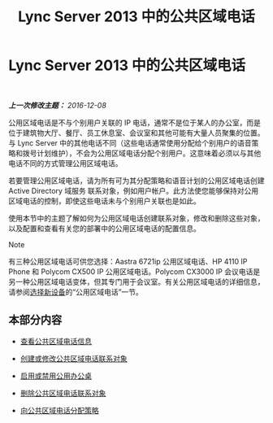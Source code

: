 ﻿---
title: Lync Server 2013 中的公共区域电话
TOCTitle: Lync Server 2013 中的公共区域电话
ms:assetid: d63bb3de-154e-4347-9251-9fa94e7d593a
ms:mtpsurl: https://technet.microsoft.com/zh-cn/library/JJ994076(v=OCS.15)
ms:contentKeyID: 52061138
ms.date: 12/10/2016
mtps_version: v=OCS.15
ms.translationtype: HT
---

# Lync Server 2013 中的公共区域电话

 

_**上一次修改主题：** 2016-12-08_

公用区域电话是不与个别用户关联的 IP 电话，通常不是位于某人的办公室，而是位于建筑物大厅、餐厅、员工休息室、会议室和其他可能有大量人员聚集的位置。与 Lync Server 中的其他电话不同（这些电话通常使用分配给个别用户的语音策略和拨号计划维护），不会为公用区域电话分配个别用户。这意味着必须以与其他电话不同的方式管理公用区域电话。

若要管理公用区域电话，请为所有可为其分配策略和语音计划的公用区域电话创建 Active Directory 域服务 联系对象，例如用户帐户。此方法使您能够保持对公用区域电话的控制，即使这些电话未与个别用户关联也是如此。

使用本节中的主题了解如何为公用区域电话创建联系对象，修改和删除这些对象，以及配置和查看有关您的部署中的公用区域电话的配置信息。

> [!NOTE]  
> 有三种公用区域电话可供您选择：Aastra 6721ip 公用区域电话、HP 4110 IP Phone 和 Polycom CX500 IP 公用区域电话。Polycom CX3000 IP 会议电话是另一种公用区域电话变体，但其专门用于会议室。有关公用区域电话的详细信息，请参阅<a href="http://technet.microsoft.com/zh-cn/library/gg398958(v=ocs.14).aspx">选择新设备</a>的“公用区域电话”一节。



## 本部分内容

  - [查看公共区域电话信息](lync-server-2013-view-common-area-phone-information.md)

  - [创建或修改公共区域电话联系对象](lync-server-2013-create-or-modify-a-common-area-phone-contact-object.md)

  - [启用或禁用公用办公桌](lync-server-2013-enable-or-disable-hot-desking.md)

  - [删除公共区域电话联系对象](lync-server-2013-delete-a-common-area-phone-contact-object.md)

  - [向公共区域电话分配策略](lync-server-2013-assign-policies-to-a-common-area-phone.md)


